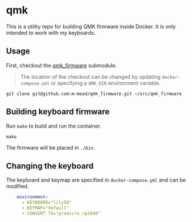 # qmk

This is a utility repo for building QMK firmware inside Docker.
It is only intended to work with my keyboards.

## Usage

First, checkout the [qmk_firmware](https://github.com/qmk/qmk_firmware) submodule.
> The location of the checkout can be changed by updating `docker-compose.yml` or specifying a `QMK_DIR` environment variable.

```shell
git clone git@github.com:m-mead/qmk_firmware.git ~/src/qmk_firmware
```

## Building keyboard firmware

Run `make` to build and run the container.

```shell
make
```

The firmware will be placed in `./bin`.

## Changing the keyboard

The keyboard and keymap are specified in `docker-compose.yml` and can be modified.

```yml
    environment:
      - KEYBOARD="lily58"
      - KEYMAP="default"
      - CONVERT_TO="promicro_rp2040"
```
